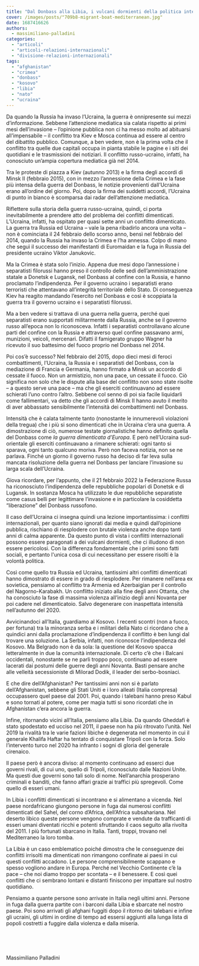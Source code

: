 ```yaml
---
title: "Dal Donbass alla Libia, i vulcani dormienti della politica internazionale"
cover: /images/posts/"709b8-migrant-boat-mediterranean.jpg"
date: 1687416626
authors:
  - massimiliano-palladini
categories: 
  - "articoli"
  - "articoli-relazioni-internazionali"
  - "divisione-relazioni-internazionali"
tags: 
  - "afghanistan"
  - "crimea"
  - "donbass"
  - "kosovo"
  - "libia"
  - "nato"
  - "ucraina"
---
```


Da quando la Russia ha invaso l’Ucraina, la guerra è onnipresente sui mezzi d’informazione. Sebbene l’attenzione mediatica sia calata rispetto ai primi mesi dell’invasione – l’opinione pubblica non ci ha messo molto ad abituarsi all’impensabile – il conflitto tra Kiev e Mosca continua ad essere al centro del dibattito pubblico. Comunque, a ben vedere, non è la prima volta che il conflitto tra quelle due capitali occupa in pianta stabile le pagine e i siti dei quotidiani e le trasmissioni dei notiziari. Il conflitto russo-ucraino, infatti, ha conosciuto un’ampia copertura mediatica già nel 2014.

Tra le proteste di piazza a Kiev (autunno 2013) e la firma degli accordi di Minsk II (febbraio 2015), con in mezzo l’annessione della Crimea e la fase più intensa della guerra del Donbass, le notizie provenienti dall’Ucraina erano all’ordine del giorno. Poi, dopo la firma dei suddetti accordi, l’Ucraina di punto in bianco è scomparsa dai radar dell’attenzione mediatica.

Riflettere sulla storia della guerra russo-ucraina, quindi, ci porta inevitabilmente a prendere atto del problema dei conflitti dimenticati. L’Ucraina, infatti, ha ospitato per quasi sette anni un conflitto dimenticato. La guerra tra Russia ed Ucraina – vale la pena ribadirlo ancora una volta – non è cominciata il 24 febbraio dello scorso anno, bensì nel febbraio del 2014, quando la Russia ha invaso la Crimea e l’ha annessa. Colpo di mano che seguì il successo dei manifestanti di Euromaidan e la fuga in Russia del presidente ucraino Viktor Janukovic.

Ma la Crimea è stata solo l’inizio. Appena due mesi dopo l’annessione i separatisti filorussi hanno preso il controllo delle sedi dell’amministrazione statale a Donetsk e Lugansk, nel Donbass al confine con la Russia, e hanno proclamato l’indipendenza. Per il governo ucraino i separatisti erano terroristi che attentavano all’integrità territoriale dello Stato. Di conseguenza Kiev ha reagito mandando l’esercito nel Donbass e così è scoppiata la guerra tra il governo ucraino e i separatisti filorussi.

Ma a ben vedere si trattava di una guerra nella guerra, perché quei separatisti erano supportati militarmente dalla Russia, anche se il governo russo all’epoca non lo riconosceva. Infatti i separatisti controllavano alcune parti del confine con la Russia e attraverso quel confine passavano armi, munizioni, veicoli, mercenari. Difatti il famigerato gruppo Wagner ha ricevuto il suo battesimo del fuoco proprio nel Donbass nel 2014.

Poi cos’è successo? Nel febbraio del 2015, dopo dieci mesi di feroci combattimenti, l’Ucraina, la Russia e i separatisti del Donbass, con la mediazione di Francia e Germania, hanno firmato a Minsk un accordo di cessate il fuoco. Non un armistizio, non una pace, un cessate il fuoco. Ciò significa non solo che le dispute alla base del conflitto non sono state risolte – a questo serve una pace – ma che gli eserciti continuavano ad essere schierati l’uno contro l’altro. Sebbene col senno di poi sia facile liquidarli come fallimentari, va detto che gli accordi di Minsk II hanno avuto il merito di aver abbassato sensibilmente l’intensità dei combattimenti nel Donbass.

Intensità che è calata talmente tanto (nonostante le innumerevoli violazioni della tregua) che i più si sono dimenticati che in Ucraina c’era una guerra. A dimostrazione di ciò, numerose testate giornalistiche hanno definito quella del Donbass come _la guerra dimenticata d’Europa_. E però nell’Ucraina sud-orientale gli eserciti continuavano a rimanere schierati: ogni tanto si sparava, ogni tanto qualcuno moriva. Però non faceva notizia, non se ne parlava. Finché un giorno il governo russo ha deciso di far leva sulla mancata risoluzione della guerra nel Donbass per lanciare l’invasione su larga scala dell’Ucraina.

Giova ricordare, per l’appunto, che il 21 febbraio 2022 la Federazione Russa ha riconosciuto l’indipendenza delle repubbliche popolari di Donetsk e di Lugansk. In sostanza Mosca ha utilizzato le due repubbliche separatiste come casus belli per legittimare l’invasione e in particolare la cosiddetta “liberazione” del Donbass russofono.

Il caso dell’Ucraina ci insegna quindi una lezione importantissima: i conflitti internazionali, per quanto siano ignorati dai media e quindi dall’opinione pubblica, rischiano di riesplodere con brutale violenza anche dopo tanti anni di calma apparente. Da questo punto di vista i conflitti internazionali possono essere paragonati a dei vulcani dormienti, che ci illudono di non essere pericolosi. Con la differenza fondamentale che i primi sono fatti sociali, e pertanto l'unica cosa di cui necessitano per essere risolti è la volontà politica.

Così come quello tra Russia ed Ucraina, tantissimi altri conflitti dimenticati hanno dimostrato di essere in grado di riesplodere. Per rimanere nell’area ex sovietica, pensiamo al conflitto tra Armenia ed Azerbaigian per il controllo del Nagorno-Karabakh. Un conflitto iniziato alla fine degli anni Ottanta, che ha conosciuto la fase di massima violenza all’inizio degli anni Novanta per poi cadere nel dimenticatoio. Salvo degenerare con inaspettata intensità nell’autunno del 2020.

Avvicinandoci all’Italia, guardiamo al Kosovo. I recenti scontri (non a fuoco, per fortuna) tra la minoranza serba e i militari della Nato ci ricordano che a quindici anni dalla proclamazione d’indipendenza il conflitto è ben lungi dal trovare una soluzione. La Serbia, infatti, non riconosce l’indipendenza del Kosovo. Ma Belgrado non è da sola: la questione del Kosovo spacca letteralmente in due la comunità internazionale. Di certo c’è che i Balcani occidentali, nonostante se ne parli troppo poco, continuano ad essere lacerati dai postumi delle guerre degli anni Novanta. Basti pensare anche alle velleità secessioniste di Milorad Dodik, il leader dei serbo-bosniaci.

E che dire dell’Afghanistan? Per tantissimi anni non si è parlato dell’Afghanistan, sebbene gli Stati Uniti e i loro alleati (Italia compresa) occupassero quel paese dal 2001. Poi, quando i talebani hanno preso Kabul e sono tornati al potere, come per magia tutti si sono ricordati che in Afghanistan c’era ancora la guerra.

Infine, ritornando vicini all’Italia, pensiamo alla Libia. Da quando Gheddafi è stato spodestato ed ucciso nel 2011, il paese non ha più ritrovato l’unità. Nel 2019 la rivalità tra le varie fazioni libiche è degenerata nel momento in cui il generale Khalifa Haftar ha tentato di conquistare Tripoli con la forza. Solo l’intervento turco nel 2020 ha infranto i sogni di gloria del generale cirenaico.

Il paese però è ancora diviso: al momento continuano ad esserci due governi rivali, di cui uno, quello di Tripoli, riconosciuto dalle Nazioni Unite. Ma questi due governi sono tali solo di nome. Nell’anarchia prosperano criminali e banditi, che fanno affari grazie ai traffici più spregevoli. Come quello di esseri umani.

In Libia i conflitti dimenticati si incontrano e si alimentano a vicenda. Nel paese nordafricano giungono persone in fuga dai numerosi conflitti dimenticati del Sahel, del corno d’Africa, dell’Africa subsahariana. Nel deserto libico queste persone vengono comprate e vendute da trafficanti di esseri umani diventati ricchi e potenti sfruttando il caos seguito alla rivolta del 2011. I più fortunati sbarcano in Italia. Tanti, troppi, trovano nel Mediterraneo la loro tomba.

La Libia è un caso emblematico poiché dimostra che le conseguenze dei conflitti irrisolti ma dimenticati non rimangono confinate ai paesi in cui questi conflitti accadono. Le persone comprensibilmente scappano e spesso vogliono andare in Europa. Perché nel Vecchio Continente c’è la pace – che noi diamo troppo per scontata – e il benessere. E così quei conflitti che ci sembrano lontani e distanti finiscono per impattare sul nostro quotidiano.

Pensiamo a quante persone sono arrivate in Italia negli ultimi anni. Persone in fuga dalla guerra partite con i barconi dalla Libia e sbarcate nel nostro paese. Poi sono arrivati gli afghani fuggiti dopo il ritorno dei talebani e infine gli ucraini, gli ultimi in ordine di tempo ad essersi aggiunti alla lunga lista di popoli costretti a fuggire dalla violenza e dalla miseria.

 

 

Massimiliano Palladini
